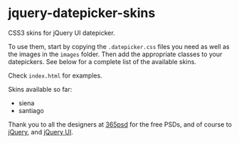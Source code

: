 jquery-datepicker-skins
=========

CSS3 skins for jQuery UI datepicker.

To use them, start by copying the `.datepicker.css` files you need as well as the images in the `images` folder. Then add the appropriate classes to your datepickers. See below for a complete list of the available skins.

Check `index.html` for examples.

Skins available so far:

- siena
- santiago

Thank you to all the designers at [365psd](http://365psd.com/) for the free PSDs, and of course to [jQuery](http://jquery.com/), and [jQuery UI](http://jqueryui.com/).


